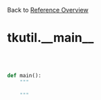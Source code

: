 
Back to [Reference Overview](https://github.com/pyrustic/tkutil/blob/master/docs/reference/README.md)

# tkutil.\_\_main\_\_



<br>


```python

def main():
    """
    
    """

```


